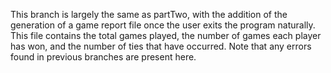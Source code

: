 This branch is largely the same as partTwo, with the addition of the
generation of a game report file once the user exits the program naturally.
This file contains the total games played, the number of games each player
has won, and the number of ties that have occurred.
Note that any errors found in previous branches are present here.